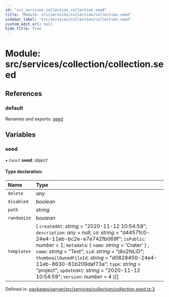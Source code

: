 ```yaml
---
id: "src_services_collection_collection_seed"
title: "Module: src/services/collection/collection.seed"
sidebar_label: "src/services/collection/collection.seed"
custom_edit_url: null
hide_title: true
---
```


# Module: src/services/collection/collection.seed

## References

### default

Renames and exports: [seed](src_services_collection_collection_seed.md#seed)

## Variables

### seed

• `Const` **seed**: *object*

#### Type declaration:

Name | Type |
:------ | :------ |
`delete` | *any* |
`disabled` | *boolean* |
`path` | *string* |
`randomize` | *boolean* |
`templates` | { `createdAt`: *string* = "2020-11-12 10:54:59"; `description`: *any* = null; `id`: *string* = "d4457fc0-24e4-11eb-bc2e-e7e742fb069f"; `isPublic`: *number* = 1; `metadata`: { `name`: *string* = 'Crater' } ; `name`: *string* = "Test"; `sid`: *string* = "j9o2NLiD"; `thumbnailOwnedFileId`: *string* = "d0828450-24e4-11eb-8630-81b209daf73a"; `type`: *string* = "project"; `updatedAt`: *string* = "2020-11-12 10:54:59"; `version`: *number* = 4 }[] |

Defined in: [packages/server/src/services/collection/collection.seed.ts:3](https://github.com/xr3ngine/xr3ngine/blob/66a84a950/packages/server/src/services/collection/collection.seed.ts#L3)
